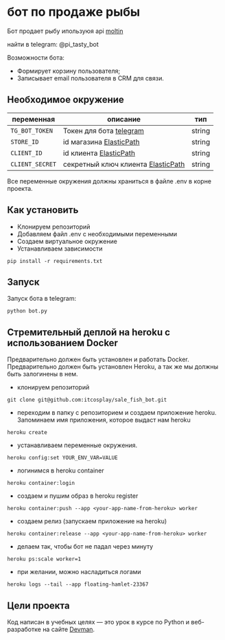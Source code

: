 # бот по продаже рыбы
Бот продает рыбу ипользуюя api [moltin](https://www.elasticpath.com/)

найти в telegram: @pi_tasty_bot

Возможности бота:
- Формирует корзину пользователя;
- Записывает email пользователя в CRM для связи.

## Необходимое окружение
|переменная|описание|тип
|----------|--------|--------------
|`TG_BOT_TOKEN`|Токен для бота [telegram](https://core.telegram.org/bots#6-botfather)|string
|`STORE_ID`|id магазина [ElasticPath](https://euwest.cm.elasticpath.com/)|string
|`CLIENT_ID`|id клиента [ElasticPath](https://euwest.cm.elasticpath.com/)|string
|`CLIENT_SECRET`|секретный ключ клиента [ElasticPath](https://euwest.cm.elasticpath.com/)|string


Все переменные окружения должны храниться в файле .env в корне проекта.

## Как установить
* Клонируем репозиторий
* Добавляем файл .env с необходимыми переменными
* Создаем виртуальное окружение
* Устанавливаем зависимости
```
pip install -r requirements.txt
```

## Запуск
Запуск бота в telegram:
```
python bot.py
```

## Стремительный деплой на heroku с использованием Docker
Предварительно должен быть установлен и работать Docker.  
Предварительно должен быть установлен Heroku, а так же мы должны быть залогинены в нем.
* клонируем репозиторий
```
git clone git@github.com:itcosplay/sale_fish_bot.git
```
* переходим в папку с репозиторием и создаем приложение heroku. Запоминаем имя приложения, которое выдаст нам heroku
```
heroku create
```
* устанавливаем переменные окружения.
```
heroku config:set YOUR_ENV_VAR=VALUE
```
* логинимся в heroku container
```
heroku container:login
```
* создаем и пушим образ в heroku register
```
heroku container:push --app <your-app-name-from-heroku> worker
```
* создаем релиз (запускаем приложение на heroku)
```
heroku container:release --app <your-app-name-from-heroku> worker
```
* делаем так, чтобы бот не падал через минуту
```
heroku ps:scale worker=1
```
* при желании, можно насладиться логами
```
heroku logs --tail --app floating-hamlet-23367
```


## Цели проекта
Код написан в учебных целях — это урок в курсе по Python и веб-разработке на сайте [Devman](https://dvmn.org).
